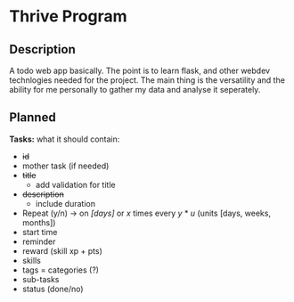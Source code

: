 # Thrive Program

## Description
A todo web app basically. The point is to learn flask, and other webdev technlogies needed for the project.
The main thing is the versatility and the ability for me personally to gather my data and analyse it seperately.


## Planned
**Tasks:**
what it should contain:
- ~~id~~
- mother task (if needed)
- ~~title~~
  - add validation for title
- ~~description~~
  - include duration
- Repeat (y/n) → on _[days]_ or _x_ times every _y_ * _u_ (units [days, weeks, months])
- start time
- reminder
- reward (skill xp + pts)
- skills
- tags = categories (?)
- sub-tasks
- status (done/no)
